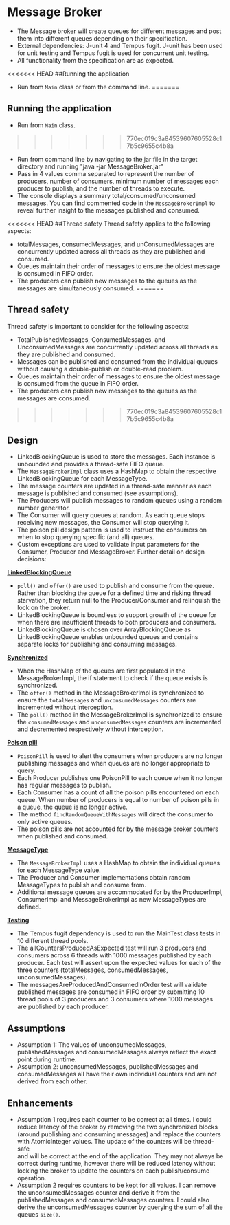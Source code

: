 # Message Broker
* The Message broker will create queues for different messages and post them into different queues depending on their specification.
* External dependencies: J-unit 4 and Tempus fugit. J-unit has been used for unit testing and Tempus fugit is used for 
concurrent unit testing.
* All functionality from the specification are as expected.

<<<<<<< HEAD
##Running the application
* Run from <code>Main</code> class or from the command line.
=======
## Running the application
* Run from <code>Main</code> class. 
>>>>>>> 770ec019c3a84539607605528c17b5c9655c4b8a
* Run from command line by navigating to the jar file in the target directory and running "java -jar MessageBroker.jar" 
* Pass in 4 values comma separated to represent the number of producers, number of consumers, 
  minimum number of messages each producer to publish, and the number of threads to execute.
* The console displays a summary total/consumed/unconsumed messages. You can find commented code in the 
<code>MessageBrokerImpl</code> to reveal further insight to the messages published and consumed.

<<<<<<< HEAD
##Thread safety
Thread safety applies to the following aspects:<br>
* totalMessages, consumedMessages, and unConsumedMessages are concurrently updated across all threads as they are published and consumed.
* Queues maintain their order of messages to ensure the oldest message is consumed in FIFO order.
* The producers can publish new messages to the queues as the messages are simultaneously consumed.
=======
## Thread safety
Thread safety is important to consider for the following aspects:<br>
* TotalPublishedMessages, ConsumedMessages, and UnconsumedMessages are concurrently updated across all threads as they are published and consumed.
* Messages can be published and consumed from the individual queues without causing a double-publish or double-read problem.
* Queues maintain their order of messages to ensure the oldest message is consumed from the queue in FIFO order.
* The producers can publish new messages to the queues as the messages are consumed.
>>>>>>> 770ec019c3a84539607605528c17b5c9655c4b8a

## Design
* LinkedBlockingQueue is used to store the messages. Each instance is unbounded and provides a thread-safe FIFO queue.
* The <code>MessageBrokerImpl</code> class uses a HashMap to obtain the respective LinkedBlockingQueue for each MessageType.
* The message counters are updated in a thread-safe manner as each message is published and consumed (see assumptions).
* The Producers will publish messages to random queues using a random number generator.
* The Consumer will query queues at random. As each queue stops receiving new messages, the Consumer will stop querying it. 
* The poison pill design pattern is used to instruct the consumers on when to stop querying specific (and all) queues.
* Custom exceptions are used to validate input parameters for the Consumer, Producer and MessageBroker.
Further detail on design decisions:

<strong><u>LinkedBlockingQueue</u></strong><br>
* <code>poll()</code> and <code>offer()</code> are used to publish and consume from the queue. Rather than blocking the 
queue for a defined time and risking thread starvation, they return null to the Producer/Consumer and relinquish the lock on the broker.
* LinkedBlockingQueue is boundless to support growth of the queue for when there are insufficient threads to both producers and consumers.
* LinkedBlockingQueue is chosen over ArrayBlockingQueue as LinkedBlockingQueue enables unbounded queues and contains separate locks for publishing and consuming messages.

<strong><u>Synchronized</u></strong><br>
* When the HashMap of the queues are first populated in the MessageBrokerImpl, the if statement to check if the queue exists is synchronized.
* The <code>offer()</code> method in the MessageBrokerImpl is synchronized to ensure the <code>totalMessages</code> and 
<code>unconsumedMessages</code> counters are incremented without interception.
* The <code>poll()</code> method in the MessageBrokerImpl is synchronized to ensure the <code>consumedMessages</code> and 
<code>unconsumedMessages</code> counters are incremented and decremented respectively without interception. 

<strong><u>Poison pill</u></strong><br>
* <code>PoisonPill</code> is used to alert the consumers when producers are no longer publishing messages and when queues are no longer appropriate to query.
* Each Producer publishes one PoisonPill to each queue when it no longer has regular messages to publish.
* Each Consumer has a count of all the poison pills encountered on each queue. When number of producers is equal to number of poison pills in a queue, 
the queue is no longer active. 
* The method <code>findRandomQueueWithMessages</code> will direct the consumer to only active queues.
* The poison pills are not accounted for by the message broker counters when published and consumed.

<strong><u>MessageType</u></strong><br>
* The <code>MessageBrokerImpl</code> uses a HashMap to obtain the individual queues for each MessageType value.
* The Producer and Consumer implementations obtain random MessageTypes to publish and consume from.
* Additional message queues are accommodated for by the ProducerImpl, ConsumerImpl and MessageBrokerImpl as new MessageTypes are defined.

<strong><u>Testing</u></strong><br>
* The Tempus fugit dependency is used to run the MainTest.class tests in 10 different thread pools. 
* The allCountersProducedAsExpected test will run 3 producers and consumers 
across 6 threads with 1000 messages published by each producer. 
Each test will assert upon the expected values for each of the three counters (totalMessages, consumedMessages, unconsumedMessages).
* The messagesAreProducedAndConsumedInOrder test will validate published messages are consumed in FIFO order by submitting 10 thread pools 
of 3 producers and 3 consumers where 1000 messages are published by each producer.

## Assumptions
* Assumption 1: The values of unconsumedMessages, publishedMessages and consumedMessages always reflect the exact point during runtime.
* Assumption 2: unconsumedMessages, publishedMessages and consumedMessages all have their own individual counters and are not derived from each other.

## Enhancements
* Assumption 1 requires each counter to be correct at all times. I could reduce latency of the broker by removing the two synchronized blocks 
(around publishing and consuming messages) and replace the counters with AtomicInteger values. The update of the counters will be thread-safe  
and will be correct at the end of the application. They may not always be correct during runtime, however there will be reduced latency without  
locking the broker to update the counters on each publish/consume operation.
* Assumption 2 requires counters to be kept for all values. I can remove the unconsumedMessages counter and derive it from the publishedMessages 
and consumedMessages counters. I could also derive the unconsumedMessages counter by querying the sum of all the queues <code>size()</code>.
